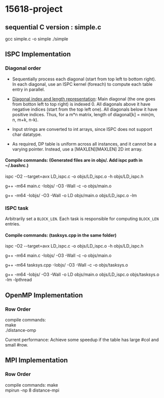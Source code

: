 # 15618-project

## sequential C version : simple.c
gcc simple.c -o simple
./simple

## ISPC Implementation

### Diagonal order

- Sequentially process each diagonal (start from top left to bottom right). In each diagonal, use an ISPC kernel (foreach) to compute each table entry in parallel.

- [Diagonal index and length representation](https://math.stackexchange.com/questions/2206763/length-of-matrix-diagonals): Main diagonal (the one goes from botton left to top right) is indexed 0. All diagonals above it have negative indices (start from the top left one). All diagonals below it have positive indices. Thus, for a m*n matrix, length of diagonal[k] = min(m, n, m+k, n-k).

- Input strings are converted to int arrays, since ISPC does not support char datatype. 

- As required, DP table is uniform across all instances, and it cannot be a varying pointer. Instead, use a [MAXLEN][MAXLEN] 2D int array.

#### Compile commands: (Generated files are in objs/. Add ispc path in ~/.bashrc.)
ispc -O2 --target=avx LD_ispc.c -o objs/LD_ispc.o -h objs/LD_ispc.h

g++ -m64 main.c -Iobjs/ -O3 -Wall -c -o objs/main.o

g++ -m64 -Iobjs/ -O3 -Wall -o LD objs/main.o objs/LD_ispc.o -lm

### ISPC task
Arbitrarily set a `BLOCK_LEN`. Each task is responsible for computing `BLOCK_LEN` entries.

#### Compile commands: (tasksys.cpp in the same folder)
ispc -O2 --target=avx LD_ispc.c -o objs/LD_ispc.o -h objs/LD_ispc.h

g++ -m64 main.c -Iobjs/ -O3 -Wall -c -o objs/main.o

g++ -m64 tasksys.cpp -Iobjs/ -O3 -Wall -c -o objs/tasksys.o
 
g++ -m64 -Iobjs/ -O3 -Wall -o LD objs/main.o objs/LD_ispc.o objs/tasksys.o -lm -lpthread 

## OpenMP Implementation
### Row Order
compile commands:  
make  
./distance-omp  

Current performance: Achieve some speedup if the table has large #col and small #row.  

## MPI Implementation
### Row Order  
compile commands:
make  
mpirun -np 8 distance-mpi  

